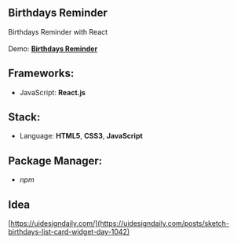## Birthdays Reminder

Birthdays Reminder with React<br>
<br>
Demo: **[Birthdays Reminder](https://dejanv91.github.io/38-Birthday-Reminder/index.js)**

## Frameworks:
* JavaScript: **React.js**

## Stack:
* Language: **HTML5**, **CSS3**, **JavaScript**

## Package Manager: 
* *npm*

## Idea

[https://uidesigndaily.com/](https://uidesigndaily.com/posts/sketch-birthdays-list-card-widget-day-1042)
